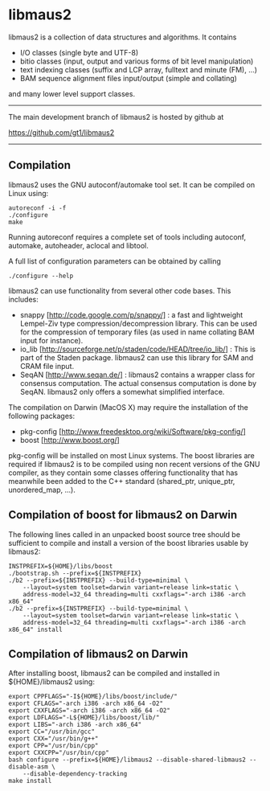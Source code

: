 libmaus2
========

libmaus2 is a collection of data structures and algorithms. It contains

 - I/O classes (single byte and UTF-8)
 - bitio classes (input, output and various forms of bit level manipulation)
 - text indexing classes (suffix and LCP array, fulltext and minute (FM), ...)
 - BAM sequence alignment files input/output (simple and collating)

and many lower level support classes.

-------------------------------------------------------------------------------

The main development branch of libmaus2 is hosted by github at

https://github.com/gt1/libmaus2

-------------------------------------------------------------------------------

Compilation
-----------

libmaus2 uses the GNU autoconf/automake tool set. It can be compiled on Linux
using:

	autoreconf -i -f
	./configure
	make

Running autoreconf requires a complete set of tools including autoconf, automake,
autoheader, aclocal and libtool.

A full list of configuration parameters can be obtained by calling

	./configure --help

libmaus2 can use functionality from several other code bases. This includes:

 - snappy [http://code.google.com/p/snappy/] : a fast and lightweight Lempel-Ziv
   type compression/decompression library. This can be used for the compression
   of temporary files (as used in name collating BAM input for instance).
 - io_lib [http://sourceforge.net/p/staden/code/HEAD/tree/io_lib/] : This is
   part of the Staden package. libmaus2 can use this library for SAM and CRAM
   file input.
 - SeqAN [http://www.seqan.de/] : libmaus2 contains a wrapper class for
   consensus computation. The actual consensus computation is done by SeqAN.
   libmaus2 only offers a somewhat simplified interface.

The compilation on Darwin (MacOS X) may require the installation of the 
following packages:

 - pkg-config [http://www.freedesktop.org/wiki/Software/pkg-config/]
 - boost [http://www.boost.org/]

pkg-config will be installed on most Linux systems. The boost libraries
are required if libmaus2 is to be compiled using non recent versions of the
GNU compiler, as they contain some classes offering functionality that
has meanwhile been added to the C++ standard (shared_ptr, unique_ptr,
unordered_map, ...).

Compilation of boost for libmaus2 on Darwin
------------------------------------------

The following lines called in an unpacked boost source tree should be 
sufficient to compile and install a version of the boost libraries usable
by libmaus2:

	INSTPREFIX=${HOME}/libs/boost
	./bootstrap.sh --prefix=${INSTPREFIX}
	./b2 --prefix=${INSTPREFIX} --build-type=minimal \
		--layout=system toolset=darwin variant=release link=static \
		address-model=32_64 threading=multi cxxflags="-arch i386 -arch x86_64"
	./b2 --prefix=${INSTPREFIX} --build-type=minimal \
		--layout=system toolset=darwin variant=release link=static \
		address-model=32_64 threading=multi cxxflags="-arch i386 -arch x86_64" install

Compilation of libmaus2 on Darwin
--------------------------------

After installing boost, libmaus2 can be compiled and installed in ${HOME}/libmaus2 using:

	export CPPFLAGS="-I${HOME}/libs/boost/include/"
	export CFLAGS="-arch i386 -arch x86_64 -O2"
	export CXXFLAGS="-arch i386 -arch x86_64 -O2"
	export LDFLAGS="-L${HOME}/libs/boost/lib/"
	export LIBS="-arch i386 -arch x86_64"
	export CC="/usr/bin/gcc"
	export CXX="/usr/bin/g++"
	export CPP="/usr/bin/cpp"
	export CXXCPP="/usr/bin/cpp"
	bash configure --prefix=${HOME}/libmaus2 --disable-shared-libmaus2 --disable-asm \
		--disable-dependency-tracking
	make install
